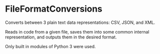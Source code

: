 # FileFormatConversions
Converts between 3 plain text data representations: CSV, JSON, and XML. 

Reads in code from a given file, saves them into some common internal representation, and outputs them in the desired format. 

Only built in modules of Python 3 were used.
